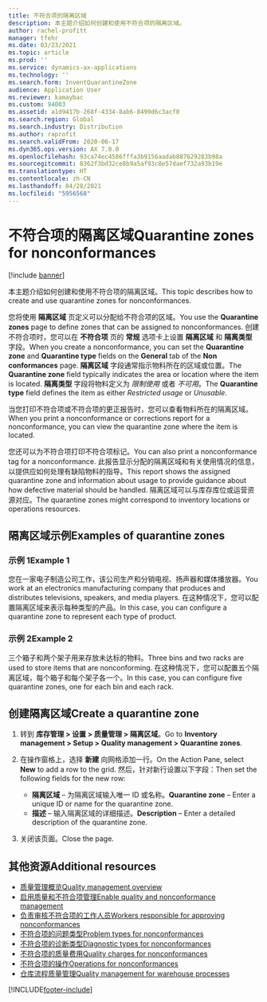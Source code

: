 ```yaml
---
title: 不符合项的隔离区域
description: 本主题介绍如何创建和使用不符合项的隔离区域。
author: rachel-profitt
manager: tfehr
ms.date: 03/23/2021
ms.topic: article
ms.prod: ''
ms.service: dynamics-ax-applications
ms.technology: ''
ms.search.form: InventQuarantineZone
audience: Application User
ms.reviewer: kamaybac
ms.custom: 94003
ms.assetid: a1d9417b-268f-4334-8ab6-8499d6c3acf0
ms.search.region: Global
ms.search.industry: Distribution
ms.author: raprofit
ms.search.validFrom: 2020-06-17
ms.dyn365.ops.version: AX 7.0.0
ms.openlocfilehash: 93ca74ec4586fffa3b9156aadab887629283b98a
ms.sourcegitcommit: 8362f3bd32ce8b9a5af93c8e57daef732a93b19e
ms.translationtype: HT
ms.contentlocale: zh-CN
ms.lasthandoff: 04/28/2021
ms.locfileid: "5956568"
---
```

# <a name="quarantine-zones-for-nonconformances"></a><span data-ttu-id="1df2b-103">不符合项的隔离区域</span><span class="sxs-lookup"><span data-stu-id="1df2b-103">Quarantine zones for nonconformances</span></span>

[!include [banner](../includes/banner.md)]

<span data-ttu-id="1df2b-104">本主题介绍如何创建和使用不符合项的隔离区域。</span><span class="sxs-lookup"><span data-stu-id="1df2b-104">This topic describes how to create and use quarantine zones for nonconformances.</span></span>

<span data-ttu-id="1df2b-105">您将使用 **隔离区域** 页定义可以分配给不符合项的区域。</span><span class="sxs-lookup"><span data-stu-id="1df2b-105">You use the **Quarantine zones** page to define zones that can be assigned to nonconformances.</span></span> <span data-ttu-id="1df2b-106">创建不符合项时，您可以在 **不符合项** 页的 **常规** 选项卡上设置 **隔离区域** 和 **隔离类型** 字段。</span><span class="sxs-lookup"><span data-stu-id="1df2b-106">When you create a nonconformance, you can set the **Quarantine zone** and **Quarantine type** fields on the **General** tab of the **Non conformances** page.</span></span> <span data-ttu-id="1df2b-107">**隔离区域** 字段通常指示物料所在的区域或位置。</span><span class="sxs-lookup"><span data-stu-id="1df2b-107">The **Quarantine zone** field typically indicates the area or location where the item is located.</span></span> <span data-ttu-id="1df2b-108">**隔离类型** 字段将物料定义为 *限制使用* 或者 *不可用*。</span><span class="sxs-lookup"><span data-stu-id="1df2b-108">The **Quarantine type** field defines the item as either *Restricted usage* or *Unusable*.</span></span>

<span data-ttu-id="1df2b-109">当您打印不符合项或不符合项的更正报告时，您可以查看物料所在的隔离区域。</span><span class="sxs-lookup"><span data-stu-id="1df2b-109">When you print a nonconformance or corrections report for a nonconformance, you can view the quarantine zone where the item is located.</span></span>

<span data-ttu-id="1df2b-110">您还可以为不符合项打印不符合项标记。</span><span class="sxs-lookup"><span data-stu-id="1df2b-110">You can also print a nonconformance tag for a nonconformance.</span></span> <span data-ttu-id="1df2b-111">此报告显示分配的隔离区域和有关使用情况的信息，以提供应如何处理有缺陷物料的指导。</span><span class="sxs-lookup"><span data-stu-id="1df2b-111">This report shows the assigned quarantine zone and information about usage to provide guidance about how defective material should be handled.</span></span> <span data-ttu-id="1df2b-112">隔离区域可以与库存库位或运营资源对应。</span><span class="sxs-lookup"><span data-stu-id="1df2b-112">The quarantine zones might correspond to inventory locations or operations resources.</span></span>

## <a name="examples-of-quarantine-zones"></a><span data-ttu-id="1df2b-113">隔离区域示例</span><span class="sxs-lookup"><span data-stu-id="1df2b-113">Examples of quarantine zones</span></span>

### <a name="example-1"></a><span data-ttu-id="1df2b-114">示例 1</span><span class="sxs-lookup"><span data-stu-id="1df2b-114">Example 1</span></span>

<span data-ttu-id="1df2b-115">您在一家电子制造公司工作，该公司生产和分销电视、扬声器和媒体播放器。</span><span class="sxs-lookup"><span data-stu-id="1df2b-115">You work at an electronics manufacturing company that produces and distributes televisions, speakers, and media players.</span></span> <span data-ttu-id="1df2b-116">在这种情况下，您可以配置隔离区域来表示每种类型的产品。</span><span class="sxs-lookup"><span data-stu-id="1df2b-116">In this case, you can configure a quarantine zone to represent each type of product.</span></span>

### <a name="example-2"></a><span data-ttu-id="1df2b-117">示例 2</span><span class="sxs-lookup"><span data-stu-id="1df2b-117">Example 2</span></span>

<span data-ttu-id="1df2b-118">三个箱子和两个架子用来存放未达标的物料。</span><span class="sxs-lookup"><span data-stu-id="1df2b-118">Three bins and two racks are used to store items that are nonconforming.</span></span> <span data-ttu-id="1df2b-119">在这种情况下，您可以配置五个隔离区域，每个箱子和每个架子各一个。</span><span class="sxs-lookup"><span data-stu-id="1df2b-119">In this case, you can configure five quarantine zones, one for each bin and each rack.</span></span>

## <a name="create-a-quarantine-zone"></a><span data-ttu-id="1df2b-120">创建隔离区域</span><span class="sxs-lookup"><span data-stu-id="1df2b-120">Create a quarantine zone</span></span>

1. <span data-ttu-id="1df2b-121">转到 **库存管理 \> 设置 \> 质量管理 \> 隔离区域**。</span><span class="sxs-lookup"><span data-stu-id="1df2b-121">Go to **Inventory management \> Setup \> Quality management \> Quarantine zones**.</span></span>
1. <span data-ttu-id="1df2b-122">在操作窗格上，选择 **新建** 向网格添加一行。</span><span class="sxs-lookup"><span data-stu-id="1df2b-122">On the Action Pane, select **New** to add a row to the grid.</span></span> <span data-ttu-id="1df2b-123">然后，针对新行设置以下字段：</span><span class="sxs-lookup"><span data-stu-id="1df2b-123">Then set the following fields for the new row:</span></span>

    - <span data-ttu-id="1df2b-124">**隔离区域** – 为隔离区域输入唯一 ID 或名称。</span><span class="sxs-lookup"><span data-stu-id="1df2b-124">**Quarantine zone** – Enter a unique ID or name for the quarantine zone.</span></span>
    - <span data-ttu-id="1df2b-125">**描述** – 输入隔离区域的详细描述。</span><span class="sxs-lookup"><span data-stu-id="1df2b-125">**Description** – Enter a detailed description of the quarantine zone.</span></span>

1. <span data-ttu-id="1df2b-126">关闭该页面。</span><span class="sxs-lookup"><span data-stu-id="1df2b-126">Close the page.</span></span>

## <a name="additional-resources"></a><span data-ttu-id="1df2b-127">其他资源</span><span class="sxs-lookup"><span data-stu-id="1df2b-127">Additional resources</span></span>

- [<span data-ttu-id="1df2b-128">质量管理概览</span><span class="sxs-lookup"><span data-stu-id="1df2b-128">Quality management overview</span></span>](quality-management-processes.md)
- [<span data-ttu-id="1df2b-129">启用质量和不符合项管理</span><span class="sxs-lookup"><span data-stu-id="1df2b-129">Enable quality and nonconformance management</span></span>](enable-quality-management.md)
- [<span data-ttu-id="1df2b-130">负责审核不符合项的工作人员</span><span class="sxs-lookup"><span data-stu-id="1df2b-130">Workers responsible for approving nonconformances</span></span>](quality-responsible-workers.md)
- [<span data-ttu-id="1df2b-131">不符合项的问题类型</span><span class="sxs-lookup"><span data-stu-id="1df2b-131">Problem types for nonconformances</span></span>](quality-quarantine-zones.md)
- [<span data-ttu-id="1df2b-132">不符合项的诊断类型</span><span class="sxs-lookup"><span data-stu-id="1df2b-132">Diagnostic types for nonconformances</span></span>](quality-diagnostic-types.md)
- [<span data-ttu-id="1df2b-133">不符合项的质量费用</span><span class="sxs-lookup"><span data-stu-id="1df2b-133">Quality charges for nonconformances</span></span>](quality-charges.md)
- [<span data-ttu-id="1df2b-134">不符合项的操作</span><span class="sxs-lookup"><span data-stu-id="1df2b-134">Operations for nonconformances</span></span>](quality-operations.md)
- [<span data-ttu-id="1df2b-135">仓库流程质量管理</span><span class="sxs-lookup"><span data-stu-id="1df2b-135">Quality management for warehouse processes</span></span>](quality-management-for-warehouses-processes.md)

[!INCLUDE[footer-include](../../includes/footer-banner.md)]
